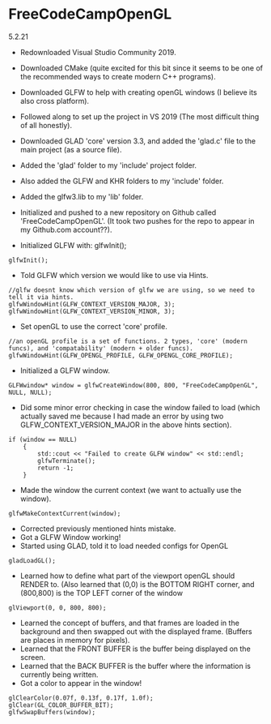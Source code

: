 # FreeCodeCampOpenGL

5.2.21
- Redownloaded Visual Studio Community 2019.
- Downloaded CMake (quite excited for this bit since it seems to be one of the recommended ways to create modern C++ programs).
- Downloaded GLFW to help with creating openGL windows (I believe its also cross platform).
- Followed along to set up the project in VS 2019 (The most difficult thing of all honestly).
- Downloaded GLAD 'core' version 3.3, and added the 'glad.c' file to the main project (as a source file).
- Added the 'glad' folder to my 'include' project folder.
- Also added the GLFW and KHR folders to my 'include' folder.
- Added the glfw3.lib to my 'lib' folder.
- Initialized and pushed to a new repository on Github called 'FreeCodeCampOpenGL'. (It took two pushes for the repo to appear in my Github.com account??).

- Initialized GLFW with: glfwInit();
```
glfwInit();
```

- Told GLFW which version we would like to use via Hints.
```
//glfw doesnt know which version of glfw we are using, so we need to tell it via hints.
glfwWindowHint(GLFW_CONTEXT_VERSION_MAJOR, 3);
glfwWindowHint(GLFW_CONTEXT_VERSION_MINOR, 3);
```
  
- Set openGL to use the correct 'core' profile.
```
//an openGL profile is a set of functions. 2 types, 'core' (modern funcs), and 'compatability' (modern + older funcs).
glfwWindowHint(GLFW_OPENGL_PROFILE, GLFW_OPENGL_CORE_PROFILE);
```
  
- Initialized a GLFW window.
```
GLFWwindow* window = glfwCreateWindow(800, 800, "FreeCodeCampOpenGL", NULL, NULL);
```
  
- Did some minor error checking in case the window failed to load (which actually saved me because I had made an error by using two GLFW_CONTEXT_VERSION_MAJOR in the above hints section).
```
if (window == NULL) 
	{
		std::cout << "Failed to create GLFW window" << std::endl;
		glfwTerminate();
		return -1;
	}
```
  
- Made the window the current context (we want to actually use the window).
```
glfwMakeContextCurrent(window);
```
  
- Corrected previously mentioned hints mistake.
- Got a GLFW Window working!
- Started using GLAD, told it to load needed configs for OpenGL
```
gladLoadGL();
```
  
- Learned how to define what part of the viewport openGL should RENDER to.
(Also learned that (0,0) is the BOTTOM RIGHT corner, and (800,800) is the TOP LEFT corner of the window
```
glViewport(0, 0, 800, 800);
```
  
- Learned the concept of buffers, and that frames are loaded in the background and then swapped out with the displayed frame. (Buffers are places in memory for pixels). 
- Learned that the FRONT BUFFER is the buffer being displayed on the screen.
- Learned that the BACK BUFFER is the buffer where the information is currently being written.
- Got a color to appear in the window!
```
glClearColor(0.07f, 0.13f, 0.17f, 1.0f);
glClear(GL_COLOR_BUFFER_BIT);
glfwSwapBuffers(window);
```
  
